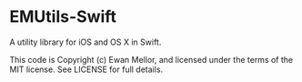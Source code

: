 EMUtils-Swift
=============

A utility library for iOS and OS X in Swift.


This code is Copyright (c) Ewan Mellor, and licensed under the terms of
the MIT license.  See LICENSE for full details.
